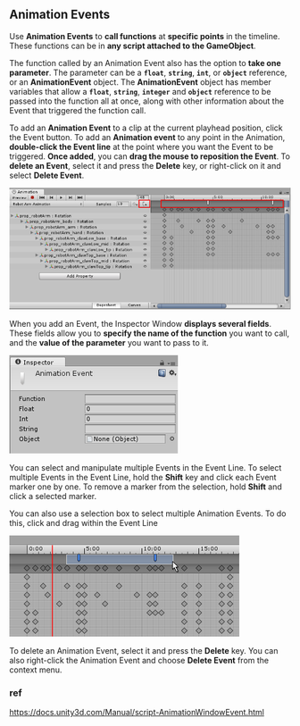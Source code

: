 ## Animation Events

Use **Animation Events** to **call functions** at **specific points** in the timeline. 
These functions can be in **any script attached to the GameObject**.

The function called by an Animation Event also has the option to **take one parameter**. The parameter can be a **`float`**, **`string`**, **`int`**, or **`object`** reference, or an **AnimationEvent** object. The **AnimationEvent** object has member variables that allow a **`float`**, **`string`**, **`integer`** and **`object`** reference to be passed into the function all at once, along with other information about the Event that triggered the function call.


To add an **Animation Event** to a clip at the current playhead position, click the Event button. 
To add an **Animation event** to any point in the Animation, **double-click the Event line** at the point where you want the Event to be triggered. 
**Once added**, you can **drag the mouse to reposition the Event**. To **delete an Event**, select it and press the **Delete** key, or right-click on it and select **Delete Event**.

![](./AnimationEditorEventLine.png)


When you add an Event, the Inspector
Window **displays several fields**. These fields allow you to **specify the name of the function** you want to call, and the **value of the parameter** you want to pass to it.

![](./AnimationEventInspector.png)

You can select and manipulate multiple Events in the Event Line. To select multiple Events in the Event Line, hold the **Shift** key and click each Event marker one by one. To remove a marker from the selection, hold **Shift** and click a selected marker.

You can also use a selection box to select multiple Animation Events. To do this, click and drag within the Event Line

![](./AnimationEditorMultipleEventSelection.png)

To delete an Animation Event, select it and press the **Delete** key. You can also right-click the Animation Event and choose **Delete Event** from the context menu.


### ref 

https://docs.unity3d.com/Manual/script-AnimationWindowEvent.html


